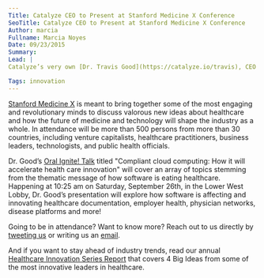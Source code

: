 ```yaml
---
Title: Catalyze CEO to Present at Stanford Medicine X Conference
SeoTitle: Catalyze CEO to Present at Stanford Medicine X Conference
Author: marcia
Fullname: Marcia Noyes
Date: 09/23/2015
Summary: 
Lead: |
Catalyze’s very own [Dr. Travis Good](https://catalyze.io/travis), CEO and Co-Founder, is back on stage in the spotlight at the five-day [Stanford Medicine X](http://medicinex.stanford.edu/) Conference presenting on how compliant cloud computing will accelerate healthcare innovation. 

Tags: innovation
---
```

[Stanford Medicine X](http://medicinex.stanford.edu/) is meant to bring together some of the most engaging and revolutionary minds to discuss valorous new ideas about healthcare and how the future of medicine and technology will shape the industry as a whole. In attendance will be more than 500 persons from more than 30 countries, including venture capitalists, healthcare practitioners, business leaders, technologists, and public health officials. 

Dr. Good’s [Oral Ignite! Talk](http://medicinex.stanford.edu/conf/conference/event/157) titled "Compliant cloud computing: How it will accelerate health care innovation" will cover an array of topics stemming from the thematic message of how software is eating healthcare. Happening at 10:25 am on Saturday, September 26th, in the Lower West Lobby, Dr. Good’s presentation will explore how software is affecting and innovating healthcare documentation, employer health, physician networks, disease platforms and more! 

Going to be in attendance? Want to know more? Reach out to us directly by [tweeting us](https://twitter.com/catalyzeio) or writing us an [email](hello@catalyze.io). 

And if you want to stay ahead of industry trends, read our annual [Healthcare Innovation Series Report](https://catalyze.io/innovation/2015) that covers 4 Big Ideas from some of the most innovative leaders in healthcare.

